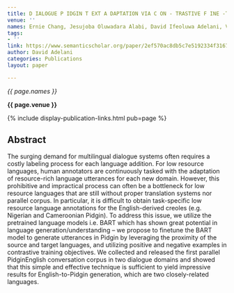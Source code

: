 ```yaml
---
title: D IALOGUE P IDGIN T EXT A DAPTATION VIA C ON - TRASTIVE F INE -T UNING
venue: ''
names: Ernie Chang, Jesujoba Oluwadara Alabi, David Ifeoluwa Adelani, Vera Demberg
tags:
- ''
link: https://www.semanticscholar.org/paper/2ef570ac8db5c7e5192334f31675cc2fd7b6622a
author: David Adelani
categories: Publications
layout: paper

---
```


*{{ page.names }}*

**{{ page.venue }}**

{% include display-publication-links.html pub=page %}

## Abstract

The surging demand for multilingual dialogue systems often requires a costly labeling process for each language addition. For low resource languages, human annotators are continuously tasked with the adaptation of resource-rich language utterances for each new domain. However, this prohibitive and impractical process can often be a bottleneck for low resource languages that are still without proper translation systems nor parallel corpus. In particular, it is difficult to obtain task-specific low resource language annotations for the English-derived creoles (e.g. Nigerian and Cameroonian Pidgin). To address this issue, we utilize the pretrained language models i.e. BART which has shown great potential in language generation/understanding – we propose to finetune the BART model to generate utterances in Pidgin by leveraging the proximity of the source and target languages, and utilizing positive and negative examples in contrastive training objectives. We collected and released the first parallel PidginEnglish conversation corpus in two dialogue domains and showed that this simple and effective technique is sufficient to yield impressive results for English-to-Pidgin generation, which are two closely-related languages.